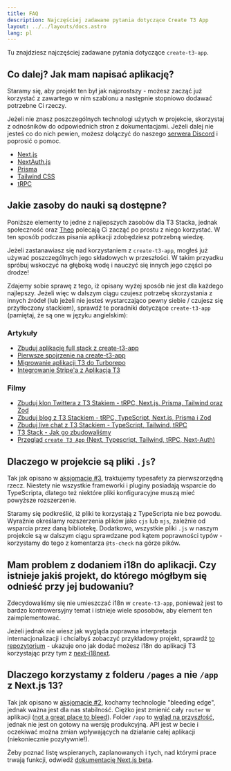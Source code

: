 ```yaml
---
title: FAQ
description: Najczęściej zadawane pytania dotyczące Create T3 App
layout: ../../layouts/docs.astro
lang: pl
---
```


Tu znajdziesz najczęściej zadawane pytania dotyczące `create-t3-app`.

## Co dalej? Jak mam napisać aplikację?

Staramy się, aby projekt ten był jak najprostszy - możesz zacząć już korzystać z zawartego w nim szablonu a następnie stopniowo dodawać potrzebne Ci rzeczy.

Jeżeli nie znasz poszczególnych technologi użytych w projekcie, skorzystaj z odnośników do odpowiednich stron z dokumentacjami. Jeżeli dalej nie jesteś co do nich pewien, możesz dołączyć do naszego [serwera Discord](https://t3.gg/discord) i poprosić o pomoc.

- [Next.js](https://nextjs.org/)
- [NextAuth.js](https://next-auth.js.org)
- [Prisma](https://prisma.io)
- [Tailwind CSS](https://tailwindcss.com)
- [tRPC](https://trpc.io)

## Jakie zasoby do nauki są dostępne?

Poniższe elementy to jedne z najlepszych zasobów dla T3 Stacka, jednak społeczność oraz [Theo](https://youtu.be/rzwaaWH0ksk?t=1436) polecają Ci zacząć po prostu z niego korzystać. W ten sposób podczas pisania aplikacji zdobędziesz potrzebną wiedzę.

Jeżeli zastanawiasz się nad korzystaniem z `create-t3-app`, mogłeś już używać poszczególnych jego składowych w przeszłości. W takim przyadku spróbuj wskoczyć na głęboką wodę i nauczyć się innych jego części po drodze!

Zdajemy sobie sprawę z tego, iż opisany wyżej sposób nie jest dla każdego najlepszy. Jeżeli więc w dalszym ciągu czujesz potrzebę skorzystania z innych źródeł (lub jeżeli nie jesteś wystarczająco pewny siebie / czujesz się przytłoczony stackiem), sprawdź te poradniki dotyczące `create-t3-app` (pamiętaj, że są one w języku angielskim):

### Artykuły

- [Zbuduj aplikację full stack z create-t3-app](https://www.nexxel.dev/blog/ct3a-guestbook)
- [Pierwsze spojrzenie na create-t3-app](https://dev.to/ajcwebdev/a-first-look-at-create-t3-app-1i8f)
- [Migrowanie aplikacji T3 do Turborepo](https://www.jumr.dev/blog/t3-turbo)
- [Integrowanie Stripe'a z Aplikacją T3](https://blog.nickramkissoon.com/posts/integrate-stripe-t3)

### Filmy

- [Zbuduj klon Twittera z T3 Stakiem - tRPC, Next.js, Prisma, Tailwind oraz Zod](https://www.youtube.com/watch?v=nzJsYJPCc80)
- [Zbuduj blog z T3 Stackiem - tRPC, TypeScript, Next.js, Prisma i Zod](https://www.youtube.com/watch?v=syEWlxVFUrY)
- [Zbuduj live chat z T3 Stackiem - TypeScript, Tailwind, tRPC](https://www.youtube.com/watch?v=dXRRY37MPuk)
- [T3 Stack - Jak go zbudowaliśmy](https://www.youtube.com/watch?v=H-FXwnEjSsI)
- [Przegląd `create T3 App` (Next, Typescript, Tailwind, tRPC, Next-Auth)](https://www.youtube.com/watch?v=VJH8dsPtbeU)

## Dlaczego w projekcie są pliki `.js`?

Tak jak opisano w [aksjomacie #3](/pl/introduction#typesafety-nie-jest-opcjonalne), traktujemy typesafety za pierwszorzędną rzecz. Niestety nie wszystkie frameworki i pluginy posiadają wsparcie do TypeScripta, dlatego też niektóre pliki konfiguracyjne muszą mieć powyższe rozszerzenie.

Staramy się podkreślić, iż pliki te korzystają z TypeScripta nie bez powodu. Wyraźnie określamy rozszerzenia plików jako `cjs` lub `mjs`, zależnie od wsparcia przez daną bibliotekę. Dodatkowo, wszystkie pliki `.js` w naszym projekcie są w dalszym ciągu sprawdzane pod kątem poprawności typów - korzystamy do tego z komentarza `@ts-check` na górze pików.

## Mam problem z dodaniem i18n do aplikacji. Czy istnieje jakiś projekt, do którego mógłbym się odnieść przy jej budowaniu?

Zdecydowaliśmy się nie umieszczać i18n w `create-t3-app`, ponieważ jest to bardzo kontrowersyjny temat i istnieje wiele sposobów, aby element ten zaimplementować.

Jeżeli jednak nie wiesz jak wygląda poprawna interpretacja internacjonalizacji i chciałbyś zobaczyć przykładowy projekt, sprawdź [to repozytorium](https://github.com/juliusmarminge/t3-i18n) - ukazuje ono jak dodać możesz i18n do aplikacji T3 korzystając przy tym z [next-i18next](https://github.com/i18next/next-i18next).

## Dlaczego korzystamy z folderu `/pages` a nie `/app` z Next.js 13?

Tak jak opisano w [aksjomacie #2](/pl/introduction#bleed-responsibly-korzystaj-rozważnie-z-nowych-technologii), kochamy technologie "bleeding edge", jednak ważna jest dla nas stabilność. Ciężko jest zmienić cały `router` w aplikacji ([not a great place to bleed](https://youtu.be/mnwUbtieOuI?t=1662)). Folder `/app` to [wgląd na przyszłość](https://youtu.be/rnsC-12PVlM?t=818), jednak nie jest on gotowy na wersję produkcyjną. API jest w becie i oczekiwać można zmian wpływających na działanie całej aplikacji (niekoniecznie pozytywnie!).

Żeby poznać listę wspieranych, zaplanowanych i tych, nad którymi prace trwają funkcji, odwiedź [dokumentację Next.js beta](https://beta.nextjs.org/docs/app-directory-roadmap#supported-and-planned-features).
